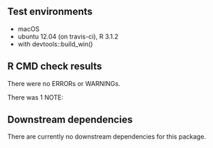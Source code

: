 ## Test environments
* macOS
* ubuntu 12.04 (on travis-ci), R 3.1.2
* with devtools::build_win()

## R CMD check results
There were no ERRORs or WARNINGs. 

There was 1 NOTE:

## Downstream dependencies
There are currently no downstream dependencies for this package.
